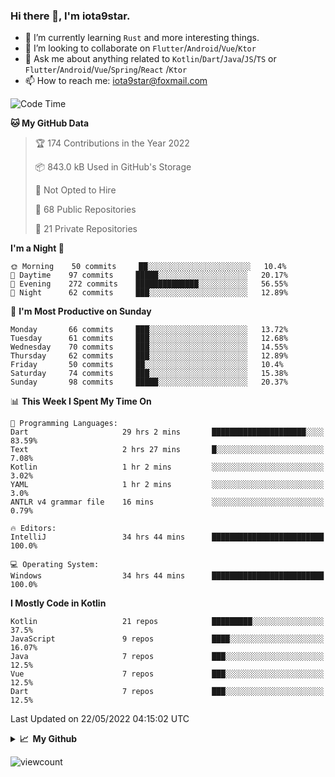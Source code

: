 ### Hi there 👋, I'm iota9star.

- 🌱 I’m currently learning `Rust` and more interesting things.
- 👯 I’m looking to collaborate on `Flutter`/`Android`/`Vue`/`Ktor`
- 💬 Ask me about anything related to `Kotlin`/`Dart`/`Java`/`JS`/`TS` or `Flutter`/`Android`/`Vue`/`Spring`/`React`
  /`Ktor`
- 📫 How to reach me: [iota9star@foxmail.com](iota9star@foxmail.com)



<!--START_SECTION:waka-->
![Code Time](http://img.shields.io/badge/Code%20Time-2%2C992%20hrs%2039%20mins-blue)

**🐱 My GitHub Data** 

> 🏆 174 Contributions in the Year 2022
 > 
> 📦 843.0 kB Used in GitHub's Storage 
 > 
> 🚫 Not Opted to Hire
 > 
> 📜 68 Public Repositories 
 > 
> 🔑 21 Private Repositories  
 > 
**I'm a Night 🦉** 

```text
🌞 Morning    50 commits     ██░░░░░░░░░░░░░░░░░░░░░░░   10.4% 
🌆 Daytime    97 commits     █████░░░░░░░░░░░░░░░░░░░░   20.17% 
🌃 Evening    272 commits    ██████████████░░░░░░░░░░░   56.55% 
🌙 Night      62 commits     ███░░░░░░░░░░░░░░░░░░░░░░   12.89%

```
📅 **I'm Most Productive on Sunday** 

```text
Monday       66 commits     ███░░░░░░░░░░░░░░░░░░░░░░   13.72% 
Tuesday      61 commits     ███░░░░░░░░░░░░░░░░░░░░░░   12.68% 
Wednesday    70 commits     ███░░░░░░░░░░░░░░░░░░░░░░   14.55% 
Thursday     62 commits     ███░░░░░░░░░░░░░░░░░░░░░░   12.89% 
Friday       50 commits     ██░░░░░░░░░░░░░░░░░░░░░░░   10.4% 
Saturday     74 commits     ███░░░░░░░░░░░░░░░░░░░░░░   15.38% 
Sunday       98 commits     █████░░░░░░░░░░░░░░░░░░░░   20.37%

```


📊 **This Week I Spent My Time On** 

```text
💬 Programming Languages: 
Dart                     29 hrs 2 mins       █████████████████████░░░░   83.59% 
Text                     2 hrs 27 mins       █░░░░░░░░░░░░░░░░░░░░░░░░   7.08% 
Kotlin                   1 hr 2 mins         ░░░░░░░░░░░░░░░░░░░░░░░░░   3.02% 
YAML                     1 hr 2 mins         ░░░░░░░░░░░░░░░░░░░░░░░░░   3.0% 
ANTLR v4 grammar file    16 mins             ░░░░░░░░░░░░░░░░░░░░░░░░░   0.79%

🔥 Editors: 
IntelliJ                 34 hrs 44 mins      █████████████████████████   100.0%

💻 Operating System: 
Windows                  34 hrs 44 mins      █████████████████████████   100.0%

```

**I Mostly Code in Kotlin** 

```text
Kotlin                   21 repos            █████████░░░░░░░░░░░░░░░░   37.5% 
JavaScript               9 repos             ████░░░░░░░░░░░░░░░░░░░░░   16.07% 
Java                     7 repos             ███░░░░░░░░░░░░░░░░░░░░░░   12.5% 
Vue                      7 repos             ███░░░░░░░░░░░░░░░░░░░░░░   12.5% 
Dart                     7 repos             ███░░░░░░░░░░░░░░░░░░░░░░   12.5%

```



 Last Updated on 22/05/2022 04:15:02 UTC
<!--END_SECTION:waka-->

<details>
  <summary><b>📈&nbsp;&nbsp;My Github</b></summary>
  <br>
  <img src='https://github-profile-trophy.vercel.app/?username=iota9star'>
  <img src='https://bad-apple-github-readme.vercel.app/api?show_bg=1&username=iota9star&hide_title=true'>
  <img src='http://cr-skills-chart-widget.azurewebsites.net/api/api?username=iota9star'>
</details>


![viewcount](https://count.getloli.com/get/@iota9star?theme=rule34)
